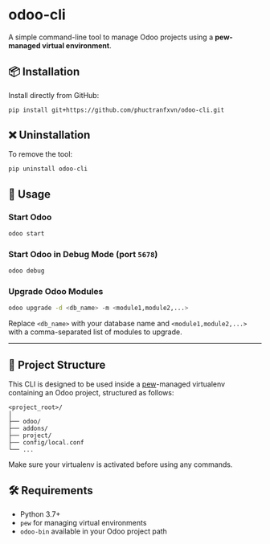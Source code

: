 # odoo-cli

A simple command-line tool to manage Odoo projects using a **pew-managed virtual environment**.

## 📦 Installation

Install directly from GitHub:

```bash
pip install git+https://github.com/phuctranfxvn/odoo-cli.git
```

## ❌ Uninstallation

To remove the tool:

```bash
pip uninstall odoo-cli
```

## 🚀 Usage

### Start Odoo

```bash
odoo start
```

### Start Odoo in Debug Mode (port `5678`)

```bash
odoo debug
```

### Upgrade Odoo Modules

```bash
odoo upgrade -d <db_name> -m <module1,module2,...>
```

Replace `<db_name>` with your database name and `<module1,module2,...>` with a comma-separated list of modules to upgrade.

---

## 📁 Project Structure

This CLI is designed to be used inside a [pew](https://github.com/berdario/pew)-managed virtualenv containing an Odoo project, structured as follows:

```
<project_root>/
│
├── odoo/
├── addons/
├── project/
├── config/local.conf
└── ...
```

Make sure your virtualenv is activated before using any commands.

## 🛠 Requirements

- Python 3.7+
- `pew` for managing virtual environments
- `odoo-bin` available in your Odoo project path
